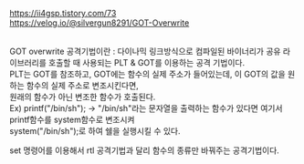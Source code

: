 https://ii4gsp.tistory.com/73 <br>
https://velog.io/@silvergun8291/GOT-Overwrite <br><br>


GOT overwrite 공격기법이란 : 다이나믹 링크방식으로 컴파일된 바이너리가 공유 라이브러리를 호출할 때 사용되는 PLT & GOT를 이용하는 공격 기법이다.<br>
PLT는 GOT를 참조하고, GOT에는 함수의 실제 주소가 들어있는데, 이 GOT의 값을 원하는 함수의 실제 주소로 변조시킨다면, <br>
원래의 함수가 아닌 변조한 함수가 호출된다. <br>
Ex) printf("/bin/sh"); -> "/bin/sh"라는 문자열을 출력하는 함수가 있다면 여기서 printf함수를 system함수로 변조시켜<br>
system("/bin/sh");로 하여 쉘을 실행시킬 수 있다.<br>

set 명령어를 이용해서 rtl 공격기법과 달리 함수의 종류만 바꿔주는 공격기법이다.<br>

```c



```


```

```
